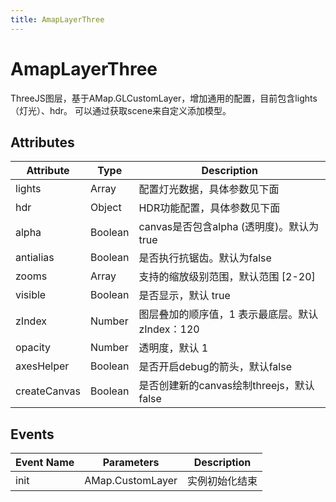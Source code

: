 ```yaml
---
title: AmapLayerThree
---
```


# AmapLayerThree
ThreeJS图层，基于AMap.GLCustomLayer，增加通用的配置，目前包含lights（灯光）、hdr。
可以通过获取scene来自定义添加模型。


## Attributes

Attribute | Type | Description
---|---|---|
lights  | Array | 配置灯光数据，具体参数见下面
hdr | Object | HDR功能配置，具体参数见下面
alpha | Boolean | canvas是否包含alpha (透明度)。默认为 true
antialias | Boolean | 是否执行抗锯齿。默认为false
zooms | Array | 支持的缩放级别范围，默认范围 [2-20]
visible | Boolean | 是否显示，默认 true
zIndex | Number | 图层叠加的顺序值，1 表示最底层。默认 zIndex：120
opacity | Number | 透明度，默认 1
axesHelper | Boolean | 是否开启debug的箭头，默认false
createCanvas | Boolean | 是否创建新的canvas绘制threejs，默认false


## Events

Event Name | Parameters | Description
---|---|---|
init | AMap.CustomLayer | 实例初始化结束

